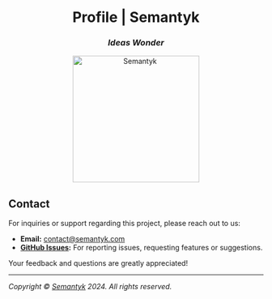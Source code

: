<h1 align='center'>Profile | Semantyk</h1>
<h3 align='center'><i>Ideas Wonder</i></h3>
<p align='center'>
    <picture>
    <source srcset="https://www.semantyk.com/icon-dark.svg" media="
(prefers-color-scheme: dark)" />
    <source srcset="https://www.semantyk.com/icon.svg" media="
(prefers-color-scheme: light)" />
    <img src="https://www.semantyk.com/icon.png" alt="Semantyk" 
width="250" />
  </picture>
</p>

## Contact

For inquiries or support regarding this project, please reach out to us:

- **Email:** [contact@semantyk.com](mailto:contact@semantyk.com)
- **[GitHub Issues](https://github.com/semantyk/client/issues):** For reporting
  issues, requesting features or suggestions.

Your feedback and questions are greatly appreciated!

---
<i>Copyright © <a href="https://www.semantyk.com">Semantyk</a> 2024. All rights reserved.<i/>
